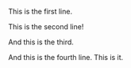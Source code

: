 This is the first line.

This is the second line!

And this is the third.

And this is the fourth line. This is it.

